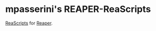 # mpasserini's REAPER-ReaScripts

[ReaScripts](https://www.reaper.fm/sdk/reascript/reascript.php) for [Reaper](https://www.reaper.fm/).
